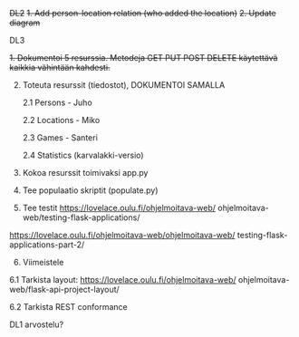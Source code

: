 ~~DL2~~
~~1. Add person-location relation (who added the location)~~
~~2. Update diagram~~


DL3 

  ~~1. Dokumentoi 5 resurssia. Metodeja GET PUT POST DELETE   käytettävä kaikkia vähintään kahdesti.~~

  2. Toteuta resurssit (tiedostot), DOKUMENTOI SAMALLA

      2.1 Persons       - Juho

      2.2 Locations     - Miko

      2.3 Games         - Santeri

      2.4 Statistics (karvalakki-versio)

  3. Kokoa resurssit toimivaksi app.py

  4. Tee populaatio skriptit (populate.py)

  5. Tee testit https://lovelace.oulu.fi/ohjelmoitava-web/  ohjelmoitava-web/testing-flask-applications/

  https://lovelace.oulu.fi/ohjelmoitava-web/ohjelmoitava-web/ testing-flask-applications-part-2/

  6. Viimeistele

  6.1 Tarkista layout: https://lovelace.oulu.fi/ohjelmoitava-web/ ohjelmoitava-web/flask-api-project-layout/

  6.2 Tarkista REST conformance



DL1 arvostelu?